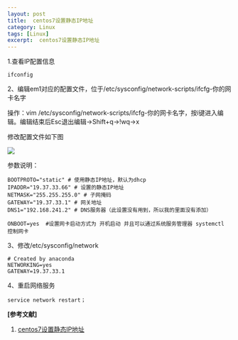```yaml
---
layout: post
title:  centos7设置静态IP地址
category: Linux
tags: [Linux]
excerpt:  centos7设置静态IP地址
---
```

	
1.查看IP配置信息

	ifconfig

2、编辑em1对应的配置文件，位于/etc/sysconfig/network-scripts/ifcfg-你的网卡名字

操作：vim /etc/sysconfig/network-scripts/ifcfg-你的网卡名字，按i键进入编辑。编辑结束后Esc退出编辑→Shift+q→!wq→x

修改配置文件如下图

![](http://www.nangongyibin.com/assets/images/Linux/247.jpg)

参数说明：
	
	BOOTPROTO="static" # 使用静态IP地址，默认为dhcp 
	IPADDR="19.37.33.66" # 设置的静态IP地址
	NETMASK="255.255.255.0" # 子网掩码 
	GATEWAY="19.37.33.1" # 网关地址 
	DNS1="192.168.241.2" # DNS服务器（此设置没有用到，所以我的里面没有添加）
	
	ONBOOT=yes  #设置网卡启动方式为 开机启动 并且可以通过系统服务管理器 systemctl 控制网卡

3、修改/etc/sysconfig/network

	# Created by anaconda
	NETWORKING=yes
	GATEWAY=19.37.33.1

4、重启网络服务

	service network restart；

**[参考文献]**

1. [centos7设置静态IP地址](https://www.cnblogs.com/congcongdi/p/10149925.html")



